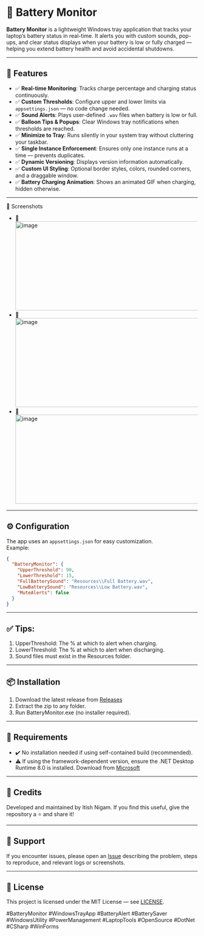 
# 🔋 Battery Monitor
**Battery Monitor** is a lightweight Windows tray application that tracks your laptop’s battery status in real-time. It alerts you with custom sounds, pop-ups, and clear status displays when your battery is low or fully charged — helping you extend battery health and avoid accidental shutdowns.

---

## 📌 Features

- ✅ **Real-time Monitoring**: Tracks charge percentage and charging status continuously.
- ✅ **Custom Thresholds**: Configure upper and lower limits via `appsettings.json` — no code change needed.
- ✅ **Sound Alerts**: Plays user-defined `.wav` files when battery is low or full.
- ✅ **Balloon Tips & Popups**: Clear Windows tray notifications when thresholds are reached.
- ✅ **Minimize to Tray**: Runs silently in your system tray without cluttering your taskbar.
- ✅ **Single Instance Enforcement**: Ensures only one instance runs at a time — prevents duplicates.
- ✅ **Dynamic Versioning**: Displays version information automatically.
- ✅ **Custom UI Styling**: Optional border styles, colors, rounded corners, and a draggable window.
- ✅ **Battery Charging Animation**: Shows an animated GIF when charging, hidden otherwise.

---
📣 Screenshots
- 📸 <img width="500" height="234" alt="image" src="https://github.com/user-attachments/assets/68e0a000-e53f-47fa-a4b5-c3fe17f1fd2a" />
- 📸 <img width="500" height="234" alt="image" src="https://github.com/user-attachments/assets/c739f164-7e24-43f9-804c-c8f23e5617c3" />
- 📸 <img width="500" height="234" alt="image" src="https://github.com/user-attachments/assets/5adace13-16a9-401e-a172-baebd0c6ce17" />
---
## ⚙️ Configuration

The app uses an `appsettings.json` for easy customization.  
Example:
```json
{
  "BatteryMonitor": {
    "UpperThreshold": 90,
    "LowerThreshold": 15,
    "FullBatterySound": "Resources\\Full Battery.wav",
    "LowBatterySound": "Resources\\Low Battery.wav",
    "MuteAlerts": false
  }
}
```
---

## ✅ Tips:
1) UpperThreshold: The % at which to alert when charging.
2) LowerThreshold: The % at which to alert when discharging.
3) Sound files must exist in the Resources folder.

---

## 📦 Installation
1) Download the latest release from <a href="https://github.com/itish-vs/BatteryMonitor/releases">Releases</a>
2) Extract the zip to any folder.
3) Run BatteryMonitor.exe (no installer required).

---

## 🚫 Requirements
- ✔️ No installation needed if using self-contained build (recommended).
- ⚠️ If using the framework-dependent version, ensure the .NET Desktop Runtime 8.0 is installed. Download from <a href="https://dotnet.microsoft.com/en-us/download/dotnet/8.0">Microsoft</a>

---

## 🙌 Credits
Developed and maintained by Itish Nigam.
If you find this useful, give the repository a ⭐️ and share it!

---

## 📣 Support
If you encounter issues, please open an <a href="https://github.com/itish-vs/BatteryMonitor/issues">Issue</a> describing the problem, steps to reproduce, and relevant logs or screenshots.

---

## 📜 License
This project is licensed under the MIT License — see <a href="https://github.com/itish-vs/BatteryMonitor/blob/main/LICENSE">LICENSE</a>.


#BatteryMonitor #WindowsTrayApp #BatteryAlert #BatterySaver #WindowsUtility #PowerManagement #LaptopTools #OpenSource #DotNet #CSharp #WinForms
